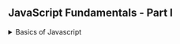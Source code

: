 ## JavaScript Fundamentals - Part I

<details>
<summary>
Basics of Javascript
</summary>

We can write javascript either in the browser or run them in html pages or use node.JS.

### Hello world.

<details>
<summary>
obligatory "hello world" example.
</summary>

``` js
console.log("hello world");
alert("hello world!");
let js = 'amazing';
if (js === 'amazing')
{
    alert("javascript is fun");
}
console.clear(); //also CTRL+L
```
</details>

### Introduction

<details>
<summary>
What is Javascript even?
</summary>


>Javascript is a high-level, object oriented, multi-paradigm programming language.

high-level: we don't need to think about memory management (for now).
object-oriented: based around objects, everything is an object.
multi-paradigm: can be used as imperative or declarative.

the web is designed around HTML - content, CSS - presentation and JS - behavior. another analogy is html-nouns, css-adjectives, js-verbs;
we can added dynamic effects to web applications. frameworks: react, angular, vue. they are all based on javascript. we can run javascript outside the browser with *node.js* for javascript backend. this course is mostly front end. we can also use javascript to build native mobile and desktop application with other frameworks.

javascript releases. **ES** stands for **ECMA Script**, ES5 is 'classic' javascript, and ES6 (2016) is modern java script.

</details>

### Linking a JS file.

<details>
<summary>
Linking a JS file to an html.
</summary>


we use the files ine the *starter* folder for each part of the course. there is an html file 'index.html' that we work with it.  we start by adding a *\<script>\* tag.

``` html
 <script>
      let js = 'amazing';
      if (js === 'amazing')
      {
          alert("javascript is fun");
      }
      console.log(40+8+23-10);
</script>
```
we can see in the console where the code is coming from(which line in the html file); code inside html is 'inline script', but we prefer to stick it into file. we link the javascript file by adding the script tag with the src (source) attribute as the last element in the html body tag.

``` html
<body>
    <h1>HEADING</h1>
    <script src="script.js"></script>
</body>
```
</details>

### Values and Variables

<details>
<summary>
Values and Variables.
</summary>

value is a piece of data, variable is how we can store them.

``` js
let js = "js";
const ts = "ts";
js = "javascript"; //possible;
//ts = "typescript"; //impossible! const!
```

naming conventions:
* camelCase = first word lower case, later words uppercase.
* snake_case = using underscore between words.

hard rules:
* variables can't start with a number.
* can only contain letter, number, underscore ('_') and the dollar sign ('$')
* we can't use reserved [keywords](https://www.w3schools.com/js/js_reserved.asp).

soft rules:
* "name" isn't a reserved keyword, but it should be used.
* variables with uppercase is used for classes.
* ALLCAPS should be reserved to constant values.
* use descriptive names.

if we have errors they will show up in the console.

#### Practice Assignment

> 1. Declare variables called 'country', 'continent' and 'population' and assign their values according to your own country (population in millions).
> 2. Log their values to the console

``` js
const country = "Israel";
const continent = "Asia";
const population = 6500000;
console.log(country);
console.log(continent);
console.log(population);
```
</details>

### Data Types

<details>
<summary>
Data Types Intro.
</summary>
values are either primitives or objects:

primitives: 
* number: always floating point. no difference between integers and floats.
* string: a sequence of characters. must be in quotes, either single or double.
* boolean: true and false.
* undefined: the value and type of a variable that hasn't been defined.
* null: the default value of a object.
* symbol (ES2015): a value that is unique and cannot be changed.
* bigInt (ES2020): larger integers than what the number type can hold.

Javascript has dynamic typing. we do not define the type of data. it can change as we store different values. the variable itself doesn't have a type. the value (the data) has. we can have x store a number and later a string. this is not how static programming languages work.

comments: as usual. *"//"* for single line comment, *"/\* comment \*/"* for block / multi-line comment.


the **typeof** operator can show us the type of an operator (returns a string). we don't really need to use it with parentheses, but we can.

``` js
let x ="x";
console.log(typeof true); //"boolean";
console.log(typeof x); //"string";
console.log(typeof 1); //"number";
x = 25;
console.log(typeof x); //"number";
let undef;
console.log(typeof undef); //"undefined", type is undefined!
console.log(undef); //"undefined", value is undefined!
undef = false;
console.log(typeof undef); //"bool", type is bool!
console.log(undef); //false, value is false!

console.log(typeof null); //"object"
```

the course says that null shouldn't be an 'object' type. and that it's a bug that will never be changed.
</details>

### Let, Const and Var

<details>
<summary>
Different ways to assign values.
</summary>

var is the old style, let and const are ES6. use let and const.
* let - can be changed afterwards (mutable), cant be re-declared.
* const - can't be changed (immutable). can't be empty when declared.
* var - can be changed, can be re-declared (declare a variable with the same name again).

even more obscure, we don't really need to declare the variables, if we simply assign a value to a name, it's declared as a property on the global object, which is as bad as it sounds.
``` js
let x = "x";
x = "xx"; //possible;
const y= "y";
//y = "yy"; //impossible
let z;
z = "z";
//let z = "again"; //impossible, as it should be!
var x = 4;
var x = "lala"; //possible, re-declared, why!!!!
g = "global property"; //possible, horrible idea! global scope
```

also, let is block-scope, and var is function scope.

</details>

### Operators

<details>
<summary>
an operator allows us to do work on a value.
</summary>
we have mathematical operators, comparison operators, logical operators, assignment, bitwise operators, type operators and combinations of assignment and operators with other operators.. and don't forget the ternary operator!

[Javascript operators](https://www.w3schools.com/js/js_operators.asp).

mathematical operations: plus, minus, multiply, divide, exponent/power ( 2 ** 3 = 8), modulo (8 % 3 = 2)

we can always log several values in the console with the comma
``` js
const A =2037;
const a1 = 1990;
const a2 = 1987;
console.log(A, A-a1, A-a2);
console.log(A + " - " + a1 + " =" (A-a1)); //concatenation.
```

*typeof* and *instanceof* are also operators. typeof produces the type name, instanceof produces a boolean saying if the object belongs to the type in question.

#### Operator Precedence And associativity

There are operator precedence (what happens first) and operators associativity (do they relate to the left side or the right side) rules. see the [MDN operator precedence](https://developer.mozilla.org/en-US/docs/Web/JavaScript/Reference/Operators/Operator_Precedence) table. the higher precedence means that it happens before. the highest is the grouping operator, which is parentheses, just like in math!

we can define two variables in one line.
here is an example
``` js
let x,y;
x= y =25-10-5;
console.log(x,y)
```

operations order
1. 25-10
1. 15-5
1. y=10
1. x=y


</details>


### Coding Challenge 1

<details>
<summary>
calculate BMI scores.
</summary>

> Coding Challenge #1  
Mark and John are trying to compare their BMI (Body Mass Index), which is 
calculated using the formula:
BMI = mass / height ** 2 = mass / (height * height) (mass in kg 
and height in meter).  
> Your tasks:
> 1. Store Mark's and John's mass and height in variables
> 2. Calculate both their BMI using the formula (you can even implement both versions)
> 3. Create a Boolean variable 'markHigherBMI' containing information about whether Mark has a higher BMI than John.
>
> Test data:
> * Data 1: Marks weights 78 kg and is 1.69 m tall. John weights 92 kg and is 1.95 m tall.
> *  Data 2: Marks weights 95 kg and is 1.88 m tall. John weights 85 kg and is 1.76 m tall.
> GOOD LUCK

</details>

### String and Template Literals

<details>
<summary>
String, words and sentences.
</summary>

don't mix double and single quotes. if we need to use an apostrophe, we should use double quotes to mark our string. the + operator does concatenation for strings, and also does type coercion for other types and makes them into strings.

in ES6 we have *template literals*. which use back ticks *``*, curly braces *{}* and the dollar sign *$*, this makes the sentence easier to write and manage spaces than simple concatenation. we can also put calculations directly inside the braces. we can use backtick for regular strings as well.

``` js
const value = 25;
const templateLiteral = `I'm ${value} years old!, i've been allowed to drink for ${value -18} years!`;
console.log(templateLiteral);
```

template literals also allow us to write multiline strings in an easier way.

```js
const oldStyle = "Multi \n Line \n String";
const newStyle `Multi
Line
String`;

console.Log(oldStyle);
console.Log(newStyle);
```
</details>


### If-Else Statement

<details>
<summary>
Program Control Flow.
</summary>

basic if-else statements, curly braces, *if-else if-else*, variables can be declared inside curly braces. the usual.

</details>

### Coding Challenge 2

<details>
<summary>
calculate BMI scores Revisited.
</summary>

> Use the BMI example from Challenge #1, and the code you already wrote, and improve it.
>
> Your tasks:
> 1. Print a nice output to the console, saying who has the higher BMI. The message is either "Mark's BMI is higher than John's!" or "John's BMI is higher than Mark's!".
> 2. Use a template literal to include the BMI values in the outputs. Example: "Mark's BMI (28.3) is higher than John's (23.9)!".
>
> Hint: Use an if/else statement 

</details>

### Type Conversion and Coercion

<details>
<summary>
Conversion and Coercion of values into different Types.
</summary>
we call is Conversion when it's done manually, and Coercion when it's done behind the scenes. Javascript really like to do type coercion for use.

Nan is a value of the number type, any operations using NaN result in a Nan. we can convert to String, Number and Boolean.

``` js
const inputYear = '1991';
console.log(inputYear + 10); //199110 type Coercion.
console.log(Number(inputYear) + 10); //2001 type conversion.
console.log(Number('Jonas')); //Nan, can't convert string to number.
console.log(String(25)); //"25", convert to a string
```
type coercion happens whenever we deal with two variables of different types, like concatenating a string and a number. type coercion follows operators precedence rules.

``` js
const x = "string" + 10; //type coercion;
const y = "23" - '10'; //type coercion to number;
const z = "23" + '10'; //type coercion to string;
let n = '1' + 1; // '1' + String(1). string concatenation
n = n-1; // Number(11) -1. number operations
console.log(`n is a ${typeof n} with the value ${n}`);
const d = 2+3+4+'5'; // ((2+3)+4)+'5') = 9 + '5' = '95';
console.log(`d is a ${typeof d} with the value ${d}`);
```

#### Truthy and Falsy values

Falsy values aren't false by themselves, but will evaluate to false when converted or coerced into booleans.

the falsy values are:
* 0 the number zero.
* *""* the empty string.
* undefined.
* null.
* Nan.

any other value will be converted to true.
``` js
console.log(Boolean(0));
console.log(Boolean(undefined));
console.log(Boolean(null));
console.log(Boolean(''));
console.log(Boolean('Jonas'));
console.log(Boolean({}));
```

this comes into play when we use variables inside a condition. we can use it to test if a variable is defined or not. 
``` js
let x;
if (x)
{
    console.log("x is defined!");
}
else
{
    console.log($`x is undefined! ${x}`); //this will happen
}

x = 0;
if (x)
{
    console.log("x is defined!");
}
else
{
    console.log($`x is undefined! ${x}`); //this will still happen! 0 is a falsy value
}
```

</details>

### Operators Revisited

<details>
<summary>
The Equality operators, logical operators and boolean Logic.
</summary>

there is two equality operators, *==* and *===*,the first checks for value and does greedy type conversions, while the second does both type and value conversions.

``` js
const loose = 18 == '18'; //true!
const strict = 18 === '18'; //false!

console.log(10 == "10"); //true
console.log(10 === "10"); //false
console.log({} == null); //false
console.log(undefined == 0); //false
console.log(NaN == 0); //false
console.log(undefined == null); //true
console.log(undefined === null); //false
console.log(undefined == ''); //false
console.log(0 == null); //false
console.log(0 == ''); //true
```

javascript is really bad with the loose operator, so we should avoid it.

getting value from user

```js
var v = prompt("put value!"); //returns string, even if it's a number
var n = Number(v);
if (n === NaN)
{
    //wasn't a number
}
```

the inequality operator also does loose and strict comparisons *!=* and *!==*.

there are of course boolean logic operators
* && and
* || or
* ! not (actually bitwise operator)
* ?? null coalescing operator (covered later on)

as with all languages, we can combine boolean values and conditions to express our business logic.
truth tables:
the *and &&* operator
 | **and**   | true  | false |
 | --------- | ----- | ----- |
 | **true**  | true  | false |
 | **false** | false | false |

the *or ||* operator

| **or**    | true | false |
| --------- | ---- | ----- |
| **true**  | true | true  |
| **false** | true | false |
</details>


### Coding Challenge 3

<details>
<summary>
Calculate averages and use logical conditions.
</summary>

> There are two gymnastics teams, Dolphins and Koalas. They compete against each other 3 times. The winner with the highest average score wins a trophy!
> Your tasks:
> 1. Calculate the average score for each team, using the test data below
> 2. Compare the team's average scores to determine the winner of the competition, and print it to the console. Don't forget that there can be a draw, so test for that as well (draw means they have the same average score)
> 3. Bonus 1: Include a requirement for a minimum score of 100. With this rule, a team only wins if it has a higher score than the other team, and the same time a score of at least 100 points. Hint: Use a logical operator to test for minimum score, as well as multiple else-if blocks.
> 4. Bonus 2: Minimum score also applies to a draw! So a draw only happens when both teams have the same score and both have a score greater or equal 100 points. Otherwise, no team wins the trophy
> 
> Test data:
> * Data 1: Dolphins score 96, 108 and 89. Koalas score 88, 91 and 110.
> * Data Bonus 1: Dolphins score 97, 112 and 101. Koalas score 109, 95 and > 123.
> * Data Bonus 2: Dolphins score 97, 112 and 101. Koalas score 109, 95 and 106.

</details>

### The Switch Statement

<details>
<summary>
A different way to do multiple if-else if-else blocks.
</summary>

instead of writing many if else statements, we can use switch case to switch on a value. the switch case uses strict equality *===* comparisons.

``` js
const day = 'monday';
if (day === 'sunday')
{

}
else if (day === 'monday')
{
    
}
else if (day === 'tuesday')
{
    
}
else if (day === 'wednesday' || day === 'thursday')
{
    
}
else if (day === 'friday' || day === 'saturday')
{
    
}
else
{
    //default behavior
}

switch(day)
{
    case 'sunday':
        //do stuff
        break;
        case 'monday':
        {
            //do something else;
            break;
        }
    default:
        //default case;
}
```

the switch statement is being used less and less nowadays. but that's for another time.
</details>

### Statements and Expressions

<details>
<summary>
High level overview of stuff.
</summary>
An expression produces a value; an operator, a value by itself, a function call. even an assignment is an expression. A statement is a higher level structure that doesn't produce a value: an if-else statement, a switch statement, a declaration.
statements and expressions are expected in different places in the program.

</details>


### The Conditional Operator

<details>
<summary>
The Ternary operator.
</summary>

using the *a ? b : c* syntax. this is an operation therefore part of an expression that produces a value and go inside a string template literal.

``` js
const a =4;
const b =5;
const c = (a>b) ? a : b;
console.log(`c is ${ a> b ? a :b}`);
```
</details>


### Coding Challenge 4

<details>
<summary>
Tip Calculator with the Ternary operator.
</summary>
> Steven wants to build a very simple tip calculator for whenever he goes eating in a restaurant. In his country, it's usual to tip 15% if the bill value is between 50 and 300. If the value is different, the tip is 20%.
> Your tasks:
> 1. Calculate the tip, depending on the bill value. Create a variable called 'tip' for this. It's not allowed to use an if/else statement. (If it's easier for you, you can start with an if/else statement, and then try to convert it to a ternary operator!)
> 2. Print a string to the console containing the bill value, the tip, and the final value (bill + tip). Example: “The bill was 275, the tip was 41.25, and the total value 316.25”
>
> Test data:
> * Data 1: Test for bill values 275, 40 and 430
> Hints:
> * To calculate 20% of a value, simply multiply it by 20/100 = 0.2
> * Value X is between 50 and 300, if it's >= 50 && <= 300.
</details>

### Javascript Releases ES5,ES6 and ESNext

<details>
<summary>
How does the Javascript versioning go.
</summary>
ES means ecma script, the standard for how the language should behave.

javascript started as *Mocha* for netscape and was completed in 10 days. it was later renamed to *LiveScript* and later to *JavaScript*, despite having almost nothing to do with the *Java* language. microsoft then copied it into *JScript*, and a standard was established, the ECMAScript 1 (ES1). eventually in 2009 ES5 was released, and in 2015 ES6 was released, and ecma decided on a annual release schedule, with a new version released every year since.  
The Javascript is backwards compatible, which means **Don't Break the Web**. websites should keep working forever. this means that JS does have weird bugs still around, but we can write modern code and avoid them. we don't have forward compatibility, but if our users have old browsers, they might not have the latest features and our code won't work.  
In order to deal with that, we do something called *transpiring* (using *babel* tool) and *polyfill* to convert our modern code back into ES5 compatible code, which is assumed to be supported in all browsers.  
ES6 and forward are called *ES6+*, future versions are called *ESNext*, so browsers can start implementing the new features before the official release.

in this course we will sometimes see how old versions worked, like const, let and var. even modern websites might still have old code style somewhere in the legacy code.
</details>

</details>
